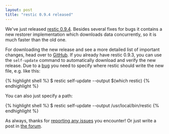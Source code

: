 ```yaml
---
layout: post
title: "restic 0.9.4 released"
---
```


We've just released [restic 0.9.4](https://github.com/restic/restic/releases/v0.9.4). Besides several fixes for bugs it contains a new restorer implementation which downloads data concurrently, so it is much faster than the old one.

For downloading the new release and see a more detailed list of important changes, head over to [GitHub](https://github.com/restic/restic/releases/v0.9.4). If you already have restic 0.9.3, you can use the `self-update` command to automatically download and verify the new release. Due to a [bug](https://github.com/restic/restic/issues/2041) you need to specify where restic should write the new file, e.g. like this:

{% highlight shell %}
$ restic self-update --output $(which restic)
{% endhighlight %}

You can also just specify a path:

{% highlight shell %}
$ restic self-update --output /usr/local/bin/restic
{% endhighlight %}

As always, thanks for [reporting any issues](https://github.com/restic/restic/issues/new/choose) you encounter! Or just write a post in [the forum](https://forum.restic.net).
